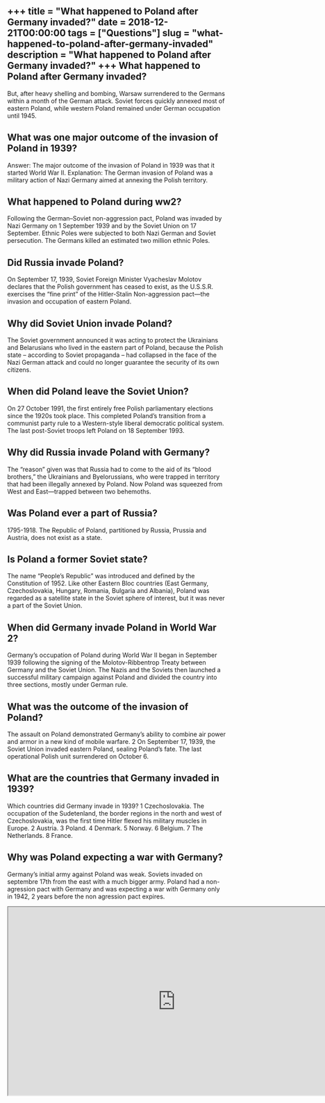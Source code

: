 +++
title = "What happened to Poland after Germany invaded?"
date = 2018-12-21T00:00:00
tags = ["Questions"]
slug = "what-happened-to-poland-after-germany-invaded"
description = "What happened to Poland after Germany invaded?"
+++
What happened to Poland after Germany invaded?
----------------------------------------------

But, after heavy shelling and bombing, Warsaw surrendered to the Germans within a month of the German attack. Soviet forces quickly annexed most of eastern Poland, while western Poland remained under German occupation until 1945.

What was one major outcome of the invasion of Poland in 1939?
-------------------------------------------------------------

Answer: The major outcome of the invasion of Poland in 1939 was that it started World War II. Explanation: The German invasion of Poland was a military action of Nazi Germany aimed at annexing the Polish territory.

What happened to Poland during ww2?
-----------------------------------

Following the German–Soviet non-aggression pact, Poland was invaded by Nazi Germany on 1 September 1939 and by the Soviet Union on 17 September. Ethnic Poles were subjected to both Nazi German and Soviet persecution. The Germans killed an estimated two million ethnic Poles.

Did Russia invade Poland?
-------------------------

On September 17, 1939, Soviet Foreign Minister Vyacheslav Molotov declares that the Polish government has ceased to exist, as the U.S.S.R. exercises the “fine print” of the Hitler-Stalin Non-aggression pact—the invasion and occupation of eastern Poland.

Why did Soviet Union invade Poland?
-----------------------------------

The Soviet government announced it was acting to protect the Ukrainians and Belarusians who lived in the eastern part of Poland, because the Polish state – according to Soviet propaganda – had collapsed in the face of the Nazi German attack and could no longer guarantee the security of its own citizens.

When did Poland leave the Soviet Union?
---------------------------------------

On 27 October 1991, the first entirely free Polish parliamentary elections since the 1920s took place. This completed Poland’s transition from a communist party rule to a Western-style liberal democratic political system. The last post-Soviet troops left Poland on 18 September 1993.

Why did Russia invade Poland with Germany?
------------------------------------------

The “reason” given was that Russia had to come to the aid of its “blood brothers,” the Ukrainians and Byelorussians, who were trapped in territory that had been illegally annexed by Poland. Now Poland was squeezed from West and East—trapped between two behemoths.

Was Poland ever a part of Russia?
---------------------------------

1795-1918. The Republic of Poland, partitioned by Russia, Prussia and Austria, does not exist as a state.

Is Poland a former Soviet state?
--------------------------------

The name “People’s Republic” was introduced and defined by the Constitution of 1952. Like other Eastern Bloc countries (East Germany, Czechoslovakia, Hungary, Romania, Bulgaria and Albania), Poland was regarded as a satellite state in the Soviet sphere of interest, but it was never a part of the Soviet Union.

When did Germany invade Poland in World War 2?
----------------------------------------------

Germany’s occupation of Poland during World War II began in September 1939 following the signing of the Molotov-Ribbentrop Treaty between Germany and the Soviet Union. The Nazis and the Soviets then launched a successful military campaign against Poland and divided the country into three sections, mostly under German rule.

What was the outcome of the invasion of Poland?
-----------------------------------------------

The assault on Poland demonstrated Germany’s ability to combine air power and armor in a new kind of mobile warfare. 2 On September 17, 1939, the Soviet Union invaded eastern Poland, sealing Poland’s fate. The last operational Polish unit surrendered on October 6.

What are the countries that Germany invaded in 1939?
----------------------------------------------------

Which countries did Germany invade in 1939? 1 Czechoslovakia. The occupation of the Sudetenland, the border regions in the north and west of Czechoslovakia, was the first time Hitler flexed his military muscles in Europe. 2 Austria. 3 Poland. 4 Denmark. 5 Norway. 6 Belgium. 7 The Netherlands. 8 France.

Why was Poland expecting a war with Germany?
--------------------------------------------

Germany’s initial army against Poland was weak. Soviets invaded on septembre 17th from the east with a much bigger army. Poland had a non-agression pact with Germany and was expecting a war with Germany only in 1942, 2 years before the non agression pact expires.

<iframe allow="accelerometer; autoplay; clipboard-write; encrypted-media; gyroscope; picture-in-picture" allowfullscreen="" class="__youtube_prefs__  epyt-is-override  no-lazyload" data-no-lazy="1" data-origheight="433" data-origwidth="770" data-skipgform_ajax_framebjll="" height="433" id="_ytid_77856" loading="lazy" src="https://www.youtube.com/embed/pw2PenZYBuw?enablejsapi=1&autoplay=0&cc_load_policy=0&cc_lang_pref=&iv_load_policy=1&loop=0&modestbranding=0&rel=1&fs=1&playsinline=0&autohide=2&theme=dark&color=red&controls=1&" title="YouTube player" width="770"></iframe>
